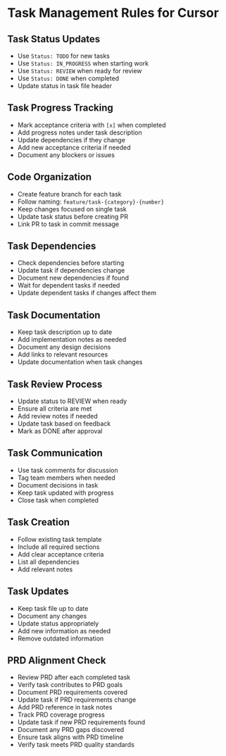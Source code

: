 # Task Management Rules for Cursor

## Task Status Updates
- Use `Status: TODO` for new tasks
- Use `Status: IN_PROGRESS` when starting work
- Use `Status: REVIEW` when ready for review
- Use `Status: DONE` when completed
- Update status in task file header

## Task Progress Tracking
- Mark acceptance criteria with `[x]` when completed
- Add progress notes under task description
- Update dependencies if they change
- Add new acceptance criteria if needed
- Document any blockers or issues

## Code Organization
- Create feature branch for each task
- Follow naming: `feature/task-{category}-{number}`
- Keep changes focused on single task
- Update task status before creating PR
- Link PR to task in commit message

## Task Dependencies
- Check dependencies before starting
- Update task if dependencies change
- Document new dependencies if found
- Wait for dependent tasks if needed
- Update dependent tasks if changes affect them

## Task Documentation
- Keep task description up to date
- Add implementation notes as needed
- Document any design decisions
- Add links to relevant resources
- Update documentation when task changes

## Task Review Process
- Update status to REVIEW when ready
- Ensure all criteria are met
- Add review notes if needed
- Update task based on feedback
- Mark as DONE after approval

## Task Communication
- Use task comments for discussion
- Tag team members when needed
- Document decisions in task
- Keep task updated with progress
- Close task when completed

## Task Creation
- Follow existing task template
- Include all required sections
- Add clear acceptance criteria
- List all dependencies
- Add relevant notes

## Task Updates
- Keep task file up to date
- Document any changes
- Update status appropriately
- Add new information as needed
- Remove outdated information

## PRD Alignment Check
- Review PRD after each completed task
- Verify task contributes to PRD goals
- Document PRD requirements covered
- Update task if PRD requirements change
- Add PRD reference in task notes
- Track PRD coverage progress
- Update task if new PRD requirements found
- Document any PRD gaps discovered
- Ensure task aligns with PRD timeline
- Verify task meets PRD quality standards 